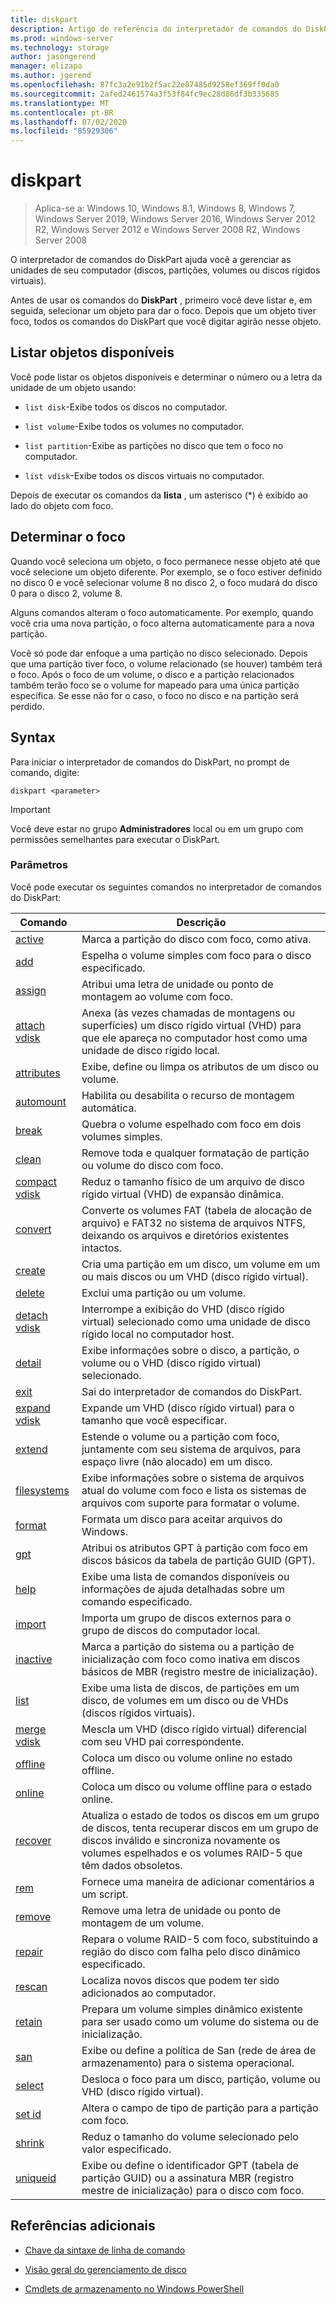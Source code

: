 ```yaml
---
title: diskpart
description: Artigo de referência do interpretador de comandos do DiskPart, que ajuda você a gerenciar as unidades do computador.
ms.prod: windows-server
ms.technology: storage
author: jasongerend
manager: elizapo
ms.author: jgerend
ms.openlocfilehash: 87fc3a2e91b2f5ac22e87485d9258ef369ff0da0
ms.sourcegitcommit: 2afed2461574a3f53f84fc9ec28d86df3b335685
ms.translationtype: MT
ms.contentlocale: pt-BR
ms.lasthandoff: 07/02/2020
ms.locfileid: "85929306"
---
```

# <a name="diskpart"></a>diskpart

> Aplica-se a: Windows 10, Windows 8.1, Windows 8, Windows 7, Windows Server 2019, Windows Server 2016, Windows Server 2012 R2, Windows Server 2012 e Windows Server 2008 R2, Windows Server 2008

O interpretador de comandos do DiskPart ajuda você a gerenciar as unidades de seu computador (discos, partições, volumes ou discos rígidos virtuais).

Antes de usar os comandos do **DiskPart** , primeiro você deve listar e, em seguida, selecionar um objeto para dar o foco. Depois que um objeto tiver foco, todos os comandos do DiskPart que você digitar agirão nesse objeto.

## <a name="list-available-objects"></a>Listar objetos disponíveis

Você pode listar os objetos disponíveis e determinar o número ou a letra da unidade de um objeto usando:

- `list disk`-Exibe todos os discos no computador.

- `list volume`-Exibe todos os volumes no computador.

- `list partition`-Exibe as partições no disco que tem o foco no computador.

- `list vdisk`-Exibe todos os discos virtuais no computador.

Depois de executar os comandos da **lista** , um asterisco (*) é exibido ao lado do objeto com foco.

## <a name="determine-focus"></a>Determinar o foco

Quando você seleciona um objeto, o foco permanece nesse objeto até que você selecione um objeto diferente. Por exemplo, se o foco estiver definido no disco 0 e você selecionar volume 8 no disco 2, o foco mudará do disco 0 para o disco 2, volume 8.

Alguns comandos alteram o foco automaticamente. Por exemplo, quando você cria uma nova partição, o foco alterna automaticamente para a nova partição.

Você só pode dar enfoque a uma partição no disco selecionado. Depois que uma partição tiver foco, o volume relacionado (se houver) também terá o foco. Após o foco de um volume, o disco e a partição relacionados também terão foco se o volume for mapeado para uma única partição específica. Se esse não for o caso, o foco no disco e na partição será perdido.

## <a name="syntax"></a>Syntax

Para iniciar o interpretador de comandos do DiskPart, no prompt de comando, digite:

```
diskpart <parameter>
```

> [!IMPORTANT]
> Você deve estar no grupo **Administradores** local ou em um grupo com permissões semelhantes para executar o DiskPart.

### <a name="parameters"></a>Parâmetros

Você pode executar os seguintes comandos no interpretador de comandos do DiskPart:

| Comando | Descrição |
| ------- | ----------- |
| [active](active.md) | Marca a partição do disco com foco, como ativa. |
| [add](add.md) | Espelha o volume simples com foco para o disco especificado. |
| [assign](assign.md) | Atribui uma letra de unidade ou ponto de montagem ao volume com foco. |
| [attach vdisk](attach-vdisk.md) | Anexa (às vezes chamadas de montagens ou superfícies) um disco rígido virtual (VHD) para que ele apareça no computador host como uma unidade de disco rígido local. |
| [attributes](attributes.md) | Exibe, define ou limpa os atributos de um disco ou volume. |
| [automount](automount.md) | Habilita ou desabilita o recurso de montagem automática. |
| [break](break.md) | Quebra o volume espelhado com foco em dois volumes simples. |
| [clean](clean.md) | Remove toda e qualquer formatação de partição ou volume do disco com foco. |
| [compact vdisk](compact-vdisk.md) | Reduz o tamanho físico de um arquivo de disco rígido virtual (VHD) de expansão dinâmica. |
| [convert](convert.md) | Converte os volumes FAT (tabela de alocação de arquivo) e FAT32 no sistema de arquivos NTFS, deixando os arquivos e diretórios existentes intactos. |
| [create](create.md) | Cria uma partição em um disco, um volume em um ou mais discos ou um VHD (disco rígido virtual). |
| [delete](delete.md) | Exclui uma partição ou um volume. |
| [detach vdisk](detach-vdisk.md) | Interrompe a exibição do VHD (disco rígido virtual) selecionado como uma unidade de disco rígido local no computador host. |
| [detail](detail.md) | Exibe informações sobre o disco, a partição, o volume ou o VHD (disco rígido virtual) selecionado. |
| [exit](exit.md) | Sai do interpretador de comandos do DiskPart. |
| [expand vdisk](expand-vdisk.md) | Expande um VHD (disco rígido virtual) para o tamanho que você especificar. |
| [extend](extend.md) | Estende o volume ou a partição com foco, juntamente com seu sistema de arquivos, para espaço livre (não alocado) em um disco. |
| [filesystems](filesystems.md) | Exibe informações sobre o sistema de arquivos atual do volume com foco e lista os sistemas de arquivos com suporte para formatar o volume. |
| [format](format.md) | Formata um disco para aceitar arquivos do Windows. |
| [gpt](gpt.md) | Atribui os atributos GPT à partição com foco em discos básicos da tabela de partição GUID (GPT). |
| [help](help.md) | Exibe uma lista de comandos disponíveis ou informações de ajuda detalhadas sobre um comando especificado. |
| [import](import.md) | Importa um grupo de discos externos para o grupo de discos do computador local. |
| [inactive](inactive.md) | Marca a partição do sistema ou a partição de inicialização com foco como inativa em discos básicos de MBR (registro mestre de inicialização). |
| [list](list.md) | Exibe uma lista de discos, de partições em um disco, de volumes em um disco ou de VHDs (discos rígidos virtuais). |
| [merge vdisk](merge-vdisk.md) | Mescla um VHD (disco rígido virtual) diferencial com seu VHD pai correspondente. |
| [offline](offline.md) | Coloca um disco ou volume online no estado offline. |
| [online](online.md) | Coloca um disco ou volume offline para o estado online. |
| [recover](recover.md) | Atualiza o estado de todos os discos em um grupo de discos, tenta recuperar discos em um grupo de discos inválido e sincroniza novamente os volumes espelhados e os volumes RAID-5 que têm dados obsoletos. |
| [rem](rem.md) | Fornece uma maneira de adicionar comentários a um script. |
| [remove](remove.md) | Remove uma letra de unidade ou ponto de montagem de um volume. |
| [repair](repair.md) | Repara o volume RAID-5 com foco, substituindo a região do disco com falha pelo disco dinâmico especificado. |
| [rescan](rescan.md) | Localiza novos discos que podem ter sido adicionados ao computador. |
| [retain](retain.md) | Prepara um volume simples dinâmico existente para ser usado como um volume do sistema ou de inicialização. |
| [san](san.md) | Exibe ou define a política de San (rede de área de armazenamento) para o sistema operacional. |
| [select](select.md) | Desloca o foco para um disco, partição, volume ou VHD (disco rígido virtual). |
| [set id](set-id.md) | Altera o campo de tipo de partição para a partição com foco. |
| [shrink](shrink.md) | Reduz o tamanho do volume selecionado pelo valor especificado. |
| [uniqueid](uniqueid.md) | Exibe ou define o identificador GPT (tabela de partição GUID) ou a assinatura MBR (registro mestre de inicialização) para o disco com foco. |

## <a name="additional-references"></a>Referências adicionais

- [Chave da sintaxe de linha de comando](command-line-syntax-key.md)

- [Visão geral do gerenciamento de disco](https://docs.microsoft.com/windows-server/storage/disk-management/overview-of-disk-management)

- [Cmdlets de armazenamento no Windows PowerShell](https://docs.microsoft.com/powershell/module/storage/)
